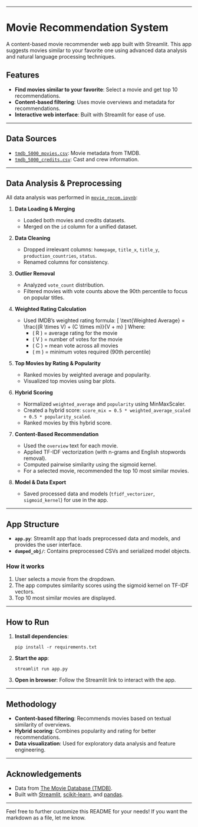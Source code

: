 
---

# Movie Recommendation System

A content-based movie recommender web app built with Streamlit. This app suggests movies similar to your favorite one using advanced data analysis and natural language processing techniques.

## Features

- **Find movies similar to your favorite**: Select a movie and get top 10 recommendations.
- **Content-based filtering**: Uses movie overviews and metadata for recommendations.
- **Interactive web interface**: Built with Streamlit for ease of use.

---

## Data Sources

- [`tmdb_5000_movies.csv`](tmdb_5000_movies.csv): Movie metadata from TMDB.
- [`tmdb_5000_credits.csv`](tmdb_5000_credits.csv): Cast and crew information.

---

## Data Analysis & Preprocessing

All data analysis was performed in [`movie_recom.ipynb`](movie_recom.ipynb):

1. **Data Loading & Merging**
   - Loaded both movies and credits datasets.
   - Merged on the `id` column for a unified dataset.

2. **Data Cleaning**
   - Dropped irrelevant columns: `homepage`, `title_x`, `title_y`, `production_countries`, `status`.
   - Renamed columns for consistency.

3. **Outlier Removal**
   - Analyzed `vote_count` distribution.
   - Filtered movies with vote counts above the 90th percentile to focus on popular titles.

4. **Weighted Rating Calculation**
   - Used IMDB’s weighted rating formula:
     \[
     \text{Weighted Average} = \frac{(R \times V) + (C \times m)}{V + m}
     \]
     Where:
     - \( R \) = average rating for the movie
     - \( V \) = number of votes for the movie
     - \( C \) = mean vote across all movies
     - \( m \) = minimum votes required (90th percentile)

5. **Top Movies by Rating & Popularity**
   - Ranked movies by weighted average and popularity.
   - Visualized top movies using bar plots.

6. **Hybrid Scoring**
   - Normalized `weighted_average` and `popularity` using MinMaxScaler.
   - Created a hybrid score: `score_mix = 0.5 * weighted_average_scaled + 0.5 * popularity_scaled`.
   - Ranked movies by this hybrid score.

7. **Content-Based Recommendation**
   - Used the `overview` text for each movie.
   - Applied TF-IDF vectorization (with n-grams and English stopwords removal).
   - Computed pairwise similarity using the sigmoid kernel.
   - For a selected movie, recommended the top 10 most similar movies.

8. **Model & Data Export**
   - Saved processed data and models (`tfidf_vectorizer`, `sigmoid_kernel`) for use in the app.

---

## App Structure

- **`app.py`**: Streamlit app that loads preprocessed data and models, and provides the user interface.
- **`dumped_obj/`**: Contains preprocessed CSVs and serialized model objects.

### How it works

1. User selects a movie from the dropdown.
2. The app computes similarity scores using the sigmoid kernel on TF-IDF vectors.
3. Top 10 most similar movies are displayed.

---

## How to Run

1. **Install dependencies**:
   ```
   pip install -r requirements.txt
   ```

2. **Start the app**:
   ```
   streamlit run app.py
   ```

3. **Open in browser**: Follow the Streamlit link to interact with the app.

---

## Methodology

- **Content-based filtering**: Recommends movies based on textual similarity of overviews.
- **Hybrid scoring**: Combines popularity and rating for better recommendations.
- **Data visualization**: Used for exploratory data analysis and feature engineering.

---

## Acknowledgements

- Data from [The Movie Database (TMDB)](https://www.themoviedb.org/).
- Built with [Streamlit](https://streamlit.io/), [scikit-learn](https://scikit-learn.org/), and [pandas](https://pandas.pydata.org/).

---

Feel free to further customize this README for your needs! If you want the markdown as a file, let me know.

